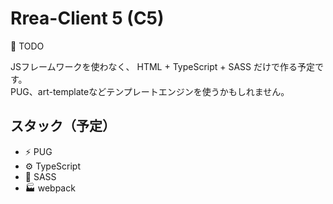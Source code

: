 # Rrea-Client 5 (C5)

🚧 TODO

JSフレームワークを使わなく、 HTML + TypeScript + SASS だけで作る予定です。\
PUG、art-templateなどテンプレートエンジンを使うかもしれません。



## スタック（予定）

+ ⚡️ PUG
+ ⚙️ TypeScript
+ 🎨 SASS
+ 🏭 webpack